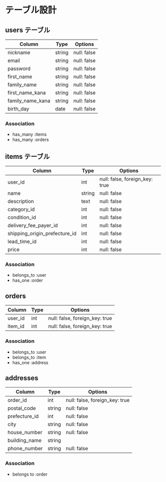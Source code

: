 # テーブル設計

## users テーブル

| Column           | Type   | Options     |
| ---------------- | ------ | ----------- |
| nickname         | string | null: false |
| email            | string | null: false |
| password         | string | null: false |
| first_name       | string | null: false |
| family_name      | string | null: false |
| first_name_kana  | string | null: false |
| family_name_kana | string | null: false |
| birth_day        | date   | null: false |

### Association

- has_many :items
- has_many :orders

## items テーブル

| Column                        | Type   | Options                        |
| ----------------------------- | ------ | ------------------------------ |
| user_id                       | int    | null: false, foreign_key: true |
| name                          | string | null: false                    |
| description                   | text   | null: false                    |
| category_id                   | int    | null: false                    |
| condition_id                  | int    | null: false                    |
| delivery_fee_payer_id         | int    | null: false                    |
| shipping_origin_prefecture_id | int    | null: false                    |
| lead_time_id                  | int    | null: false                    |
| price                         | int    | null: false                    |

### Association

- belongs_to :user
- has_one :order

## orders

| Column  | Type | Options                        |
| ------- | ---- | ------------------------------ |
| user_id | int  | null: false, foreign_key: true |
| item_id | int  | null: false, foreign_key: true |

### Association

- belongs_to :user
- belongs_to :item
- has_one :address

## addresses

| Column        | Type   | Options                        |
| ------------- | ------ | ------------------------------ |
| order_id      | int    | null: false, foreign_key: true |
| postal_code   | string | null: false                    |
| prefecture_id | int    | null: false                    |
| city          | string | null: false                    |
| house_number  | string | null: false                    |
| building_name | string |                                |
| phone_number  | string | null: false                    |

### Association

- belongs to :order
